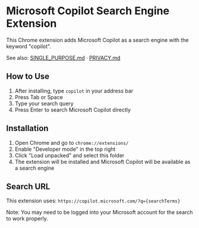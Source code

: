 # Microsoft Copilot Search Engine Extension

This Chrome extension adds Microsoft Copilot as a search engine with the keyword "copilot".

See also: [SINGLE_PURPOSE.md](./SINGLE_PURPOSE.md) · [PRIVACY.md](./PRIVACY.md)

## How to Use

1. After installing, type `copilot` in your address bar
2. Press Tab or Space
3. Type your search query
4. Press Enter to search Microsoft Copilot directly

## Installation

1. Open Chrome and go to `chrome://extensions/`
2. Enable "Developer mode" in the top right
3. Click "Load unpacked" and select this folder
4. The extension will be installed and Microsoft Copilot will be available as a search engine

## Search URL

This extension uses: `https://copilot.microsoft.com/?q={searchTerms}`

Note: You may need to be logged into your Microsoft account for the search to work properly.